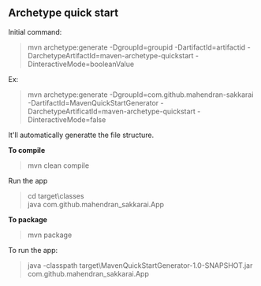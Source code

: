 **Archetype quick start**
----
Initial command:

> mvn archetype:generate -DgroupId=groupid -DartifactId=artifactid -DarchetypeArtifactId=maven-archetype-quickstart -DinteractiveMode=booleanValue

Ex:
> mvn archetype:generate -DgroupId=com.github.mahendran-sakkarai -DartifactId=MavenQuickStartGenerator -DarchetypeArtificatId=maven-archetype-quickstart -DinteractiveMode=false

It'll automatically generatte the file structure.

**To compile**
> mvn clean compile

Run the app
> cd target\classes\
> java com.github.mahendran_sakkarai.App

**To package**
> mvn package

To run the app:
> java -classpath target\MavenQuickStartGenerator-1.0-SNAPSHOT.jar com.github.mahendran_sakkarai.App
